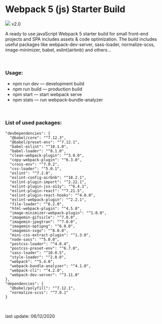 # Webpack 5 (js) Starter Build
![](https://github.com/macroG0D/webpack-starter/blob/master/src/favicon.png?raw=true)
v2.0 

A ready to use javaScript Webpack 5 starter build for small front-end projects and SPA includes assets & code optimization. The build includes useful packages like webpack-dev-server, sass-loader, normalize-scss, image-minimizer, babel, eslint(airbnb) and others…

<br>

### Usage:
* npm run dev — development build
* npm run build — production build
* npm start — start webpack serve
* npm stats — run webpack-bundle-analyzer

<br>


### List of used packages:
    "devDependencies": {
      "@babel/core": "^7.12.3",
      "@babel/preset-env": "^7.12.1",
      "babel-eslint": "^10.1.0",
      "babel-loader": "^8.1.0",
      "clean-webpack-plugin": "^3.0.0",
      "copy-webpack-plugin": "^6.3.0",
      "cross-env": "^7.0.2",
      "css-loader": "^5.0.1",
      "eslint": "^7.2.0",
      "eslint-config-airbnb": "^18.2.1",
      "eslint-plugin-import": "^2.22.1",
      "eslint-plugin-jsx-a11y": "^6.4.1",
      "eslint-plugin-react": "^7.21.5",
      "eslint-plugin-react-hooks": "^4.0.0",
      "eslint-webpack-plugin": "^2.2.1",
      "file-loader": "^6.2.0",
      "html-webpack-plugin": "^4.5.0",
      "image-minimizer-webpack-plugin": "^1.0.0",
      "imagemin-gifsicle": "^7.0.0",
      "imagemin-jpegtran": "^7.0.0",
      "imagemin-optipng": "^8.0.0",
      "imagemin-svgo": "^8.0.0",
      "mini-css-extract-plugin": "^1.3.0",
      "node-sass": "^5.0.0",
      "postcss-loader": "^4.0.4",
      "postcss-preset-env": "^6.7.0",
      "sass-loader": "^10.0.5",
      "style-loader": "^2.0.0",
      "webpack": "^5.4.0",
      "webpack-bundle-analyzer": "^4.1.0",
      "webpack-cli": "^4.2.0",
      "webpack-dev-server": "^3.11.0"
    },
    "dependencies": {
      "@babel/polyfill": "^7.12.1",
      "normalize-scss": "^7.0.1"
    }

<br>

last update: 06/12/2020
